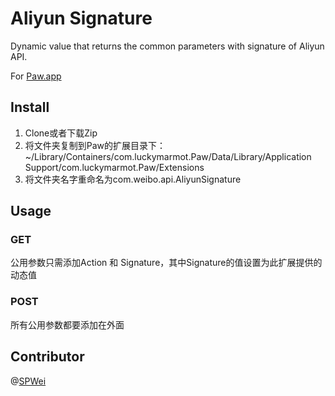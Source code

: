 # Aliyun Signature

Dynamic value that returns the common parameters with signature of Aliyun API.

For [Paw.app](https://luckymarmot.com/paw)

## Install
1. Clone或者下载Zip
2. 将文件夹复制到Paw的扩展目录下：~/Library/Containers/com.luckymarmot.Paw/Data/Library/Application Support/com.luckymarmot.Paw/Extensions
3. 将文件夹名字重命名为com.weibo.api.AliyunSignature

## Usage
### GET
公用参数只需添加Action 和 Signature，其中Signature的值设置为此扩展提供的动态值
### POST
所有公用参数都要添加在外面

## Contributor
@[SPWei](https://github.com/spwei)

